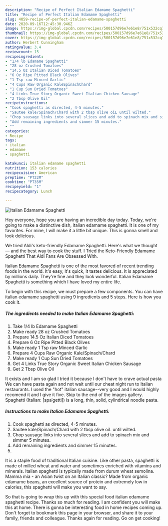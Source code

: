 ```yaml
---
description: "Recipe of Perfect Italian Edamame Spaghetti"
title: "Recipe of Perfect Italian Edamame Spaghetti"
slug: 4059-recipe-of-perfect-italian-edamame-spaghetti
date: 2020-09-16T12:45:30.946Z
image: https://img-global.cpcdn.com/recipes/500157d96e7e61e8/751x532cq70/italian-edamame-spaghetti-recipe-main-photo.jpg
thumbnail: https://img-global.cpcdn.com/recipes/500157d96e7e61e8/751x532cq70/italian-edamame-spaghetti-recipe-main-photo.jpg
cover: https://img-global.cpcdn.com/recipes/500157d96e7e61e8/751x532cq70/italian-edamame-spaghetti-recipe-main-photo.jpg
author: Herbert Cunningham
ratingvalue: 3.4
reviewcount: 15
recipeingredient:
- "1/4 lb Edamame Spaghetti"
- "28 oz Crushed Tomatoes"
- "14.5 Oz Italian Diced Tomatoes"
- "6 Oz Ripe Pitted Black Olives"
- "1 Tsp raw Minced Garlic"
- "4 Cups Raw Organic KaleSpinachChard"
- "1 Cup Sun Dried Tomatoes"
- "4 Links True Story Organic Sweet Italian Chicken Sausage"
- "2 Tbsp Olive Oil"
recipeinstructions:
- "Cook spaghetti as directed, 4-5 minutes."
- "Sautee kale/Spinach/Chard with 2 tbsp olive oiL until wilted."
- "Chop sausage links into several slices and add to spinach mix and simmer 5 minutes."
- "Add remaining ingredients and simmer 15 minutes."
- ""
categories:
- Recipe
tags:
- italian
- edamame
- spaghetti

katakunci: italian edamame spaghetti 
nutrition: 153 calories
recipecuisine: American
preptime: "PT22M"
cooktime: "PT35M"
recipeyield: "1"
recipecategory: Lunch

---
```



![Italian Edamame Spaghetti](https://img-global.cpcdn.com/recipes/500157d96e7e61e8/751x532cq70/italian-edamame-spaghetti-recipe-main-photo.jpg)

Hey everyone, hope you are having an incredible day today. Today, we're going to make a distinctive dish, italian edamame spaghetti. It is one of my favorites. For mine, I will make it a little bit unique. This is gonna smell and look delicious.

We tried Aldi&#39;s keto-friendly Edamame Spaghetti. Here&#39;s what we thought — and the best way to cook the stuff. I Tried the Keto-Friendly Edamame Spaghetti That Aldi Fans Are Obsessed With.

Italian Edamame Spaghetti is one of the most favored of recent trending foods in the world. It's easy, it's quick, it tastes delicious. It is appreciated by millions daily. They're fine and they look wonderful. Italian Edamame Spaghetti is something which I have loved my entire life.


To begin with this recipe, we must prepare a few components. You can have italian edamame spaghetti using 9 ingredients and 5 steps. Here is how you cook it.

<!--inarticleads1-->

##### The ingredients needed to make Italian Edamame Spaghetti:

1. Take 1/4 lb Edamame Spaghetti
1. Make ready 28 oz Crushed Tomatoes
1. Prepare 14.5 Oz Italian Diced Tomatoes
1. Prepare 6 Oz Ripe Pitted Black Olives
1. Make ready 1 Tsp raw Minced Garlic
1. Prepare 4 Cups Raw Organic Kale/Spinach/Chard
1. Make ready 1 Cup Sun Dried Tomatoes
1. Get 4 Links True Story Organic Sweet Italian Chicken Sausage
1. Get 2 Tbsp Olive Oil


It exists and I am so glad I tried it because I don&#39;t have to crave actual pasta We can have pasta again and not wait until our cheat night run to Italian restaurants. I used the &#34;hot&#34; italian sausage--very good and I would highly recomend it and I give it five. Skip to the end of the images gallery. Spaghetti (Italian: [spaˈɡetti]) is a long, thin, solid, cylindrical noodle pasta. 

<!--inarticleads2-->

##### Instructions to make Italian Edamame Spaghetti:

1. Cook spaghetti as directed, 4-5 minutes.
1. Sautee kale/Spinach/Chard with 2 tbsp olive oiL until wilted.
1. Chop sausage links into several slices and add to spinach mix and simmer 5 minutes.
1. Add remaining ingredients and simmer 15 minutes.
1. 


It is a staple food of traditional Italian cuisine. Like other pasta, spaghetti is made of milled wheat and water and sometimes enriched with vitamins and minerals. Italian spaghetti is typically made from durum wheat semolina. Mamma mia - an Asian twist on an Italian classic? Made from organic edamame beans, an excellent source of protein and extremely low in calories, this spaghetti will make you want to say. 

So that is going to wrap this up with this special food italian edamame spaghetti recipe. Thanks so much for reading. I am confident you will make this at home. There is gonna be interesting food in home recipes coming up. Don't forget to bookmark this page in your browser, and share it to your family, friends and colleague. Thanks again for reading. Go on get cooking!
